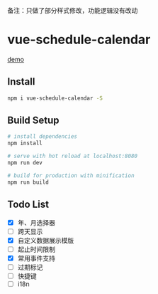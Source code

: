 备注：只做了部分样式修改，功能逻辑没有改动

# vue-schedule-calendar

[demo](https://yscoder.github.io/vue-schedule-calendar/)

## Install

```bash
npm i vue-schedule-calendar -S
```

## Build Setup

```bash
# install dependencies
npm install

# serve with hot reload at localhost:8080
npm run dev

# build for production with minification
npm run build
```

## Todo List

*   [x] 年、月选择器
*   [ ] 跨天显示
*   [x] 自定义数据展示模版
*   [ ] 起止时间限制
*   [x] 常用事件支持
*   [ ] 过期标记
*   [ ] 快捷键
*   [ ] i18n
